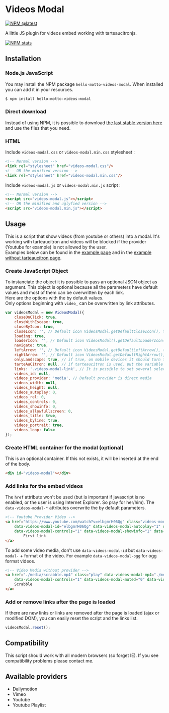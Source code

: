 # Videos Modal
[![NPM @latest](https://img.shields.io/npm/v/hello-motto-videos-modal.svg)](https://www.npmjs.com/package/hello-motto-videos-modal)<br>

A little JS plugin for videos embed working with tarteaucitronjs.<br>

[![NPM stats](https://nodei.co/npm/hello-motto-videos-modal.svg?downloadRank=true&downloads=true)](https://www.npmjs.org/package/hello-motto-videos-modal)

## Installation

### Node.js JavaScript

You may install the NPM package `hello-motto-videos-modal`. When installed you can add it in your resources.

```bash
$ npm install hello-motto-videos-modal
```

### Direct download

Instead of using NPM, it is possible to download [the last stable version here](https://github.com/hello-motto/videos-modal/archive/master.zip) and use the files that you need.

### HTML

Include `videos-modal.css` or `videos-modal.min.css` stylesheet :
```html
<!-- Normal version -->
<link rel="stylesheet" href="videos-modal.css"/>
<!-- OR the minified version -->
<link rel="stylesheet" href="videos-modal.min.css"/>
```

Include `videos-modal.js` or `videos-modal.min.js` script :
```html
<!-- Normal version -->
<script src="videos-modal.js"></script>
<!-- OR the minified and uglyfied version -->
<script src="videos-modal.min.js"></script>
```

## Usage

This is a script that show videos (from youtube or others) into a modal. It's working with tarteaucitron and videos will be blocked if the provider (Youtube for example) is not allowed by the user.<br>
Examples below can be found in the [example page](https://www.hello-motto.fr/videos-modal/examples/multi-providers.html)
and in the [example without tarteaucitron page](https://www.hello-motto.fr/videos-modal/examples/without-tarteaucitron.html).

### Create JavaScript Object

To instanciate the object it is possible to pass an optional JSON object as argument. This object is optional because
all the parameters have default values and most of them can be overwritten by each link.<br>
Here are the options with the by default values.<br>
Only options beginning with `video_` can be overwritten by link attributes.

```js
var videosModal = new VideosModal({
    closeOnClick: true,
    closeWithEscape: true,
    closeByIcon: true,
    closeIcon: '', // Default icon VideosModal.getDefaultCloseIcon(), this needs that closeByIcon is set as true
    loading: true,
    loaderIcon: '', // Default icon VideosModal().getDefaultLoaderIcon(), this needs that loading is set as true
    navigate: true,
    leftArrow: '', // Default icon VideosModal.getDefaultLeftArrow(), this needs that navigate is set as true
    rightArrow: '', // Default icon VideosModal.getDefaultRightArrow(), this needs that navigate is set as true
    onlyLandscape: true, // if true, on mobile devices it should turn the video (it's adding a only-landscape class)
    tarteAuCitron: null, // if tarteaucitron is used, put the variable into it.
    links: '.videos-modal-link', // It is possible to set several selectors as a string.
    videos_id: null,
    videos_provider: 'media', // Default provider is direct media
    videos_width: null,
    videos_height: null,
    videos_autoplay: 0,
    videos_rel: 0,
    videos_controls: 0,
    videos_showinfo: 0,
    videos_allowfullscreen: 0,
    videos_title: true,
    videos_byline: true,
    videos_portrait: true,
    videos_loop: false
});
```

### Create HTML container for the modal (optional)

This is an optional container. If this not exists, it will be inserted at the end of the body.

```html
<div id="videos-modal"></div>
```

### Add links for the embed videos

The `href` attribute won't be used (but is important if javascript is no enabled, or the user is using Internet Explorer. So pray for her/him). The `data-videos-modal-*` attributes overwrite the by default parameters.

```html
<!-- Youtube Provider Video -->
<a href="https://www.youtube.com/watch?v=elbgmrH06Qg" class="videos-modal-link" data-videos-modal-provider="youtube"
    data-videos-modal-id="elbgmrH06Qg" data-videos-modal-autoplay="1" data-videos-modal-rel="0"
    data-videos-modal-controls="1" data-videos-modal-showinfo="1" data-videos-modal-allowfullscreen="1">
        First link
</a>
```

To add some video media, don't use `data-videos-modal-id` but `data-videos-modal-` + format of the video. For example `data-videos-modal-ogg` for ogg format videos. 

```html
<!-- Video Media without provider -->
<a href="./media/scrabble.mp4" class="play" data-videos-modal-mp4="./media/scrabble.mp4" data-videos-modal-autoplay="1"
    data-videos-modal-controls="1" data-videos-modal-muted="0" data-videos-modal-loop="0">
    Scrabble
</a>
```

### Add or remove links after the page is loaded

If there are new links or links are removed after the page is loaded (ajax or modified DOM), you can easily reset the script and the links list.

```js
videosModal.reset();
```

## Compatibility

This script should work with all modern browsers (so forget IE). If you see compatibility problems please contact me.

## Available providers

- Dailymotion
- Vimeo
- Youtube
- Youtube Playlist
